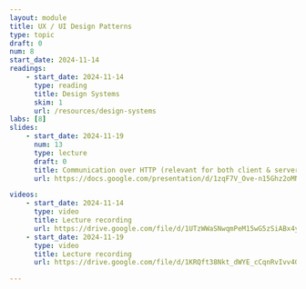 ```yaml
---
layout: module
title: UX / UI Design Patterns
type: topic
draft: 0
num: 8
start_date: 2024-11-14
readings: 
    - start_date: 2024-11-14
      type: reading
      title: Design Systems
      skim: 1
      url: /resources/design-systems
labs: [8]
slides:
    - start_date: 2024-11-19
      num: 13
      type: lecture
      draft: 0
      title: Communication over HTTP (relevant for both client & server)
      url: https://docs.google.com/presentation/d/1zqF7V_Ove-n15Ghz2oMNbZZekqeNlea5/edit?usp=sharing&ouid=113376576186080604800&rtpof=true&sd=true

videos:
    - start_date: 2024-11-14
      type: video
      title: Lecture recording
      url: https://drive.google.com/file/d/1UTzWWaSNwqmPeM15wG5zSiABx4yHScVC/view?usp=drive_link
    - start_date: 2024-11-19
      type: video
      title: Lecture recording
      url: https://drive.google.com/file/d/1KRQft38Nkt_dWYE_cCqnRvIvv4GKTxsY/view?usp=drive_link

---
```


